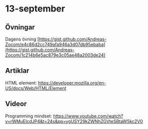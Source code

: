 # 13-september

## Övningar
Dagens övning [https://gist.github.com/Andreas-Zocom/e4c86d2cc749afa946a3d07db95ebaba](https://gist.github.com/Andreas-Zocom/1c214b6e5ac879e3c05ae48a2003de24)
## Artiklar

HTML element: https://developer.mozilla.org/en-US/docs/Web/HTML/Element

## Videor

Programming mindset: https://www.youtube.com/watch?v=rWMuEIcdJP4&t=24s&pp=ygUSY29kZWNhZGVteSBtaW5kc2V0
